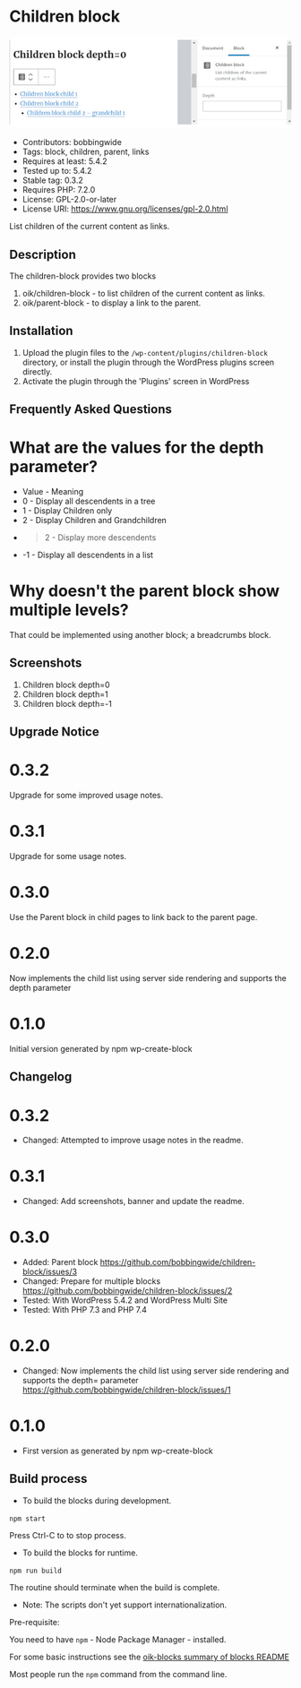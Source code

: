 # Children block 
![banner](https://raw.githubusercontent.com/bobbingwide/children-block/master/assets/children-block-banner-772x250.jpg)
* Contributors:      bobbingwide
* Tags:              block, children, parent, links
* Requires at least: 5.4.2
* Tested up to:      5.4.2
* Stable tag:        0.3.2
* Requires PHP:      7.2.0
* License:           GPL-2.0-or-later
* License URI:       https://www.gnu.org/licenses/gpl-2.0.html

List children of the current content as links.

## Description 
The children-block provides two blocks

1. oik/children-block - to list children of the current content as links.
2. oik/parent-block - to display a link to the parent.

## Installation 

1. Upload the plugin files to the `/wp-content/plugins/children-block` directory, or install the plugin through the WordPress plugins screen directly.
1. Activate the plugin through the 'Plugins' screen in WordPress

## Frequently Asked Questions 

# What are the values for the depth parameter? 

- Value - Meaning
- 0 - Display all descendents in a tree
- 1 - Display Children only
- 2 - Display Children and Grandchildren
- > 2 - Display more descendents
- -1 - Display all descendents in a list

# Why doesn't the parent block show multiple levels? 

That could be implemented using another block; a breadcrumbs block.

## Screenshots 
1. Children block depth=0
2. Children block depth=1
3. Children block depth=-1

## Upgrade Notice 
# 0.3.2 
Upgrade for some improved usage notes.

# 0.3.1 
Upgrade for some usage notes.

# 0.3.0 
Use the Parent block in child pages to link back to the parent page.

# 0.2.0 
Now implements the child list using server side rendering and supports the depth parameter

# 0.1.0 
Initial version generated by npm wp-create-block

## Changelog 
# 0.3.2 
* Changed: Attempted to improve usage notes in the readme.

# 0.3.1 
* Changed: Add screenshots, banner and update the readme.

# 0.3.0 
* Added: Parent block https://github.com/bobbingwide/children-block/issues/3
* Changed: Prepare for multiple blocks https://github.com/bobbingwide/children-block/issues/2
* Tested: With WordPress 5.4.2 and WordPress Multi Site
* Tested: With PHP 7.3 and PHP 7.4

# 0.2.0 
* Changed: Now implements the child list using server side rendering and supports the depth= parameter https://github.com/bobbingwide/children-block/issues/1

# 0.1.0 
* First version as generated by npm wp-create-block

## Build process 

- To build the blocks during development.

`npm start`

Press Ctrl-C to to stop process.

- To build the blocks for runtime.

`npm run build`

The routine should terminate when the build is complete.

* Note: The scripts don't yet support internationalization.

Pre-requisite:

You need to have `npm` - Node Package Manager - installed.

For some basic instructions see the [oik-blocks summary of blocks README](https://github.com/bobbingwide/oik-blocks/tree/master/blocks)

Most people run the `npm` command from the command line.


